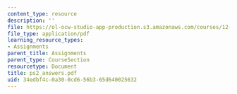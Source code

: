 ```yaml
---
content_type: resource
description: ''
file: https://ol-ocw-studio-app-production.s3.amazonaws.com/courses/12-950-atmospheric-and-oceanic-modeling-spring-2004/34edbf4c0a300cd656b365d640025632_ps2_answers.pdf
file_type: application/pdf
learning_resource_types:
- Assignments
parent_title: Assignments
parent_type: CourseSection
resourcetype: Document
title: ps2_answers.pdf
uid: 34edbf4c-0a30-0cd6-56b3-65d640025632
---
```

